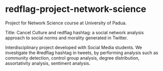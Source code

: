 # redflag-project-network-science
Project for Network Science course at University of Padua.

Title: Cancel Culture and redflag hashtag: a social network analysis approach to social norms and morality generated in Twitter.

Interdisciplinary project developed with Social Media students. We investigate the \#redflag hashtag in tweets, by performing analysis such as community detection, control group analysis, degree distribution, assortativity analysis, sentiment analysis.
